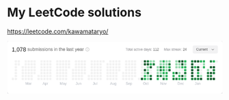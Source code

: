 # My LeetCode solutions

https://leetcode.com/kawamataryo/

<a href="https://leetcode.com/kawamataryo/" target="_blank">
<picture>
  <source media="(prefers-color-scheme: dark)" srcset="./images/streak_dark.png">
  <img alt="" src="./images/streak.png">
</picture>
</a>
<!--START_SECTION:leetcode-streak-updated-at--><!--END_SECTION:leetcode-streak-updated-at-->
